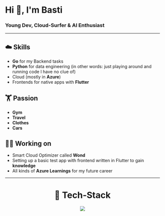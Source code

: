 # Hi 👋, I'm Basti

### Young Dev, Cloud-Surfer & AI Enthusiast
---

## ☁️ Skills
- **Go** for my Backend tasks
- **Python** for data engineering (in other words: just playing around and running code I have no clue of)
- Cloud (mostly in **Azure**)
- Frontends for native apps with **Flutter**


## 🏋️ Passion
- **Gym**
- **Travel**
- **Clothes**
- **Cars**

## 🧑‍💻 Working on
- Smart Cloud Optimizer called **Wond**
- Setting up a basic test app with frontend written in Flutter to gain **knowledge**
- All kinds of **Azure Learnings** for my future career
---

<div align="center">

# 📡 Tech-Stack

  <a href="https://skillicons.dev">
    <img src="https://skillicons.dev/icons?i=python,go,typescript,flutter,mysql,azure,apple,git&perline=4" />
  </a>
  
</div>
